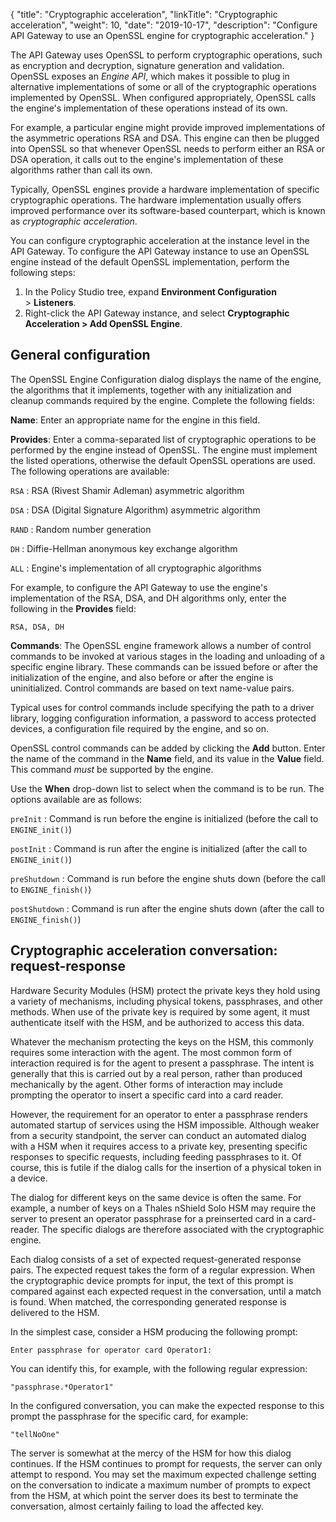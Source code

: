 {
"title": "Cryptographic acceleration",
"linkTitle": "Cryptographic acceleration",
"weight": 10,
"date": "2019-10-17",
"description": "Configure API Gateway to use an OpenSSL engine for cryptographic acceleration."
}

The API Gateway uses OpenSSL to perform cryptographic operations, such as encryption and decryption, signature generation and validation. OpenSSL exposes an *Engine API*, which makes it possible to plug in alternative implementations of some or all of the cryptographic operations implemented by OpenSSL. When configured appropriately, OpenSSL calls the engine's implementation of these operations instead of its own.

For example, a particular engine might provide improved implementations of the asymmetric operations RSA and DSA. This engine can then be plugged into OpenSSL so that whenever OpenSSL needs to perform either an RSA or DSA operation, it calls out to the engine's implementation of these algorithms rather than call its own.

Typically, OpenSSL engines provide a hardware implementation of specific cryptographic operations. The hardware implementation usually offers improved performance over its software-based counterpart, which is known as *cryptographic acceleration*.

You can configure cryptographic acceleration at the instance level in the API Gateway. To configure the API Gateway instance to use an OpenSSL engine instead of the default OpenSSL implementation, perform the following steps:

1. In the Policy Studio
    tree, expand **Environment Configuration** > **Listeners**.
2. Right-click the API Gateway instance, and select **Cryptographic Acceleration > Add OpenSSL Engine**.

## General configuration

The OpenSSL Engine Configuration dialog displays the name of the engine, the algorithms that it implements, together with any initialization and cleanup commands required by the engine. Complete the following fields:

**Name**:
Enter an appropriate name for the engine in this field.

**Provides**:
Enter a comma-separated list of cryptographic operations to be performed by the engine instead of OpenSSL. The engine must implement the listed operations, otherwise the default OpenSSL operations are used. The following operations are available:

`RSA`
: RSA (Rivest Shamir Adleman) asymmetric algorithm

`DSA`
: DSA (Digital Signature Algorithm) asymmetric algorithm  

`RAND`
: Random number generation

`DH`
: Diffie-Hellman anonymous key exchange algorithm

`ALL`
: Engine's implementation of all cryptographic algorithms

For example, to configure the API Gateway to use the engine's implementation of the RSA, DSA, and DH algorithms only, enter the following in the **Provides**
field:

```
RSA, DSA, DH
```

**Commands**:
The OpenSSL engine framework allows a number of control commands to be invoked at various stages in the loading and unloading of a specific engine library. These commands can be issued before or after the initialization of the engine, and also before or after the engine is uninitialized. Control commands are based on text name-value pairs.

Typical uses for control commands include specifying the path to a driver library, logging configuration information, a password to access protected devices, a configuration file required by the engine, and so on.

OpenSSL control commands can be added by clicking the **Add**
button. Enter the name of the command in the **Name**
field, and its value in the **Value**
field. This command *must*
be supported by the engine.

Use the **When**
drop-down list to select when the command is to be run. The options available are as follows:

`preInit`
: Command is run before the engine is initialized (before the call to `ENGINE_init()`)

`postInit`
: Command is run after the engine is initialized (after the call to `ENGINE_init()`)

`preShutdown`
: Command is run before the engine shuts down (before the call to `ENGINE_finish()`)

`postShutdown`
: Command is run after the engine shuts down (after the call to `ENGINE_finish()`)

## Cryptographic acceleration conversation: request-response

Hardware Security Modules (HSM) protect the private keys they hold using a variety of mechanisms, including physical tokens, passphrases, and other methods. When use of the private key is required by some agent, it must authenticate itself with the HSM, and be authorized to access this data.

Whatever the mechanism protecting the keys on the HSM, this commonly requires some interaction with the agent. The most common form of interaction required is for the agent to present a passphrase. The intent is generally that this is carried out by a real person, rather than produced mechanically by the agent. Other forms of interaction may include prompting the operator to insert a specific card into a card reader.

However, the requirement for an operator to enter a passphrase renders automated startup of services using the HSM impossible. Although weaker from a security standpoint, the server can conduct an automated dialog with a HSM when it requires access to a private key, presenting specific responses to specific requests, including feeding passphrases to it. Of course, this is futile if the dialog calls for the insertion of a physical token in a device.

The dialog for different keys on the same device is often the same. For example, a number of keys on a Thales nShield Solo HSM may require the server to present an operator passphrase for a preinserted card in a card-reader. The specific dialogs are therefore associated with the cryptographic engine.

Each dialog consists of a set of expected request-generated response pairs. The expected request takes the form of a regular expression. When the cryptographic device prompts for input, the text of this prompt is compared against each expected request in the conversation, until a match is found. When matched, the corresponding generated response is delivered to the HSM.

In the simplest case, consider a HSM producing the following prompt:

```
Enter passphrase for operator card Operator1:
```

You can identify this, for example, with the following regular expression:

```
"passphrase.*Operator1"
```

In the configured conversation, you can make the expected response to this prompt the passphrase for the specific card, for example:

```
"tellNoOne"
```

The server is somewhat at the mercy of the HSM for how this dialog continues. If the HSM continues to prompt for requests, the server can only attempt to respond. You may set the maximum expected challenge setting on the conversation to indicate a maximum number of prompts to expect from the HSM, at which point the server does its best to terminate the conversation, almost certainly failing to load the affected key.
